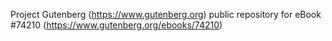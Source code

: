 Project Gutenberg (https://www.gutenberg.org) public repository for
eBook #74210 (https://www.gutenberg.org/ebooks/74210)
